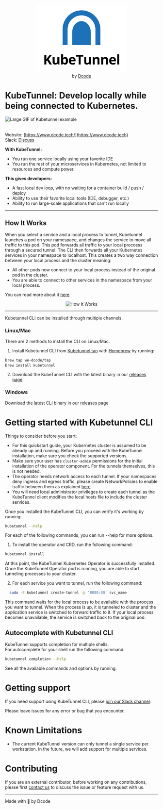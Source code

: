 

<p align="center">
<img src="./assets/logo.svg" width="300"><br>
  by <a href="https://dcode.tech">Dcode</a>
</p>

# KubeTunnel: Develop locally while being connected to Kubernetes.

![Large GIF of Kubetunnel example](https://aaa) <br><br><br>
Website: [https://www.dcode.tech/](https://www.dcode.tech)  
Slack: [Discuss](https://we-dcode.slack.com/archives/C047WAUR41M)

**With KubeTunnel:**

* You run one service locally using your favorite IDE
* You run the rest of your microservices in Kubernetes, not limited to resources and compute power.

**This gives developers:**

* A fast local dev loop, with no waiting for a container build / push / deploy
* Ability to use their favorite local tools (IDE, debugger, etc.)
* Ability to run large-scale applications that can't run locally

---

## How It Works
When you select a service and a local process to tunnel, Kubetunnel launches a pod on your namespace, and changes the service to move all traffic to this pod. This pod forwards all traffic to your local proccess through a secured tunnel. The CLI then forwards all your Kubernetes services in your namespace to localhost. 
This creates a two way connection between your local process and the cluster meaning:

* All other pods now connect to your local process instead of the original pod in the cluster.
* You are able to connect to other services in the namespace from your local process.

You can read more about it [here](docs/Architecture.md).
<p align="center">
  <img src="./images/how_it_works.svg" alt="How It Works"/>
</p>

---

Kubetunnel CLI can be installed through multiple channels.

### Linux/Mac

There are 2 methods to install the CLI on Linux/Mac.

1. Install Kubetunnel CLI from [Kubetunnel tap](https://github.com/kubetunnel/homebrew-tap) with [Homebrew](https://brew.sh) by running:

```bash
brew tap we-dcode/tap
brew install kubetunnel
```

2. Download the KubeTunnel CLI with the latest binary in our [releases page](https://github.com/we-dcode/kubetunnel/releases/latest). 

### Windows

Download the latest CLI binary in our [releases page](https://github.com/we-dcode/kubetunnel/releases/latest)


# Getting started with Kubetunnel CLI

Things to consider before you start:

* For this quickstart guide, your Kubernetes cluster is assumed to be already up and running. Before you proceed with the KubeTunnel installation, make sure you check the supported versions.
* Make sure your user has `cluster-admin` permissions for the initial installation of the operator component. For the tunnels themselves, this is not needed.
* The operator needs network access to each tunnel. If your namespaces deny ingress and egress traffic, please create NetworkPolicies to enable traffic between them as explained [here](docs/Network.md).
* You will need local administrator privileges to create each tunnel as the KubeTunnel client modifies the local hosts file to include the cluster services.

Once you installed the KubeTunnel CLI, you can verify it's working by running:

```bash
kubetunnel --help
```

For each of the following commands, you can run --help for more options.


1. To install the operator and CRD, run the following command:

```bash
kubetunnel install 
```
At this point, the KubeTunnel Kubernetes Operator is successfully installed. Once the KubeTunnel Operator pod is running, you are able to start tunneling processes to your cluster. 

2. For each service you want to tunnel, run the following command:

```bash
  sudo -E kubetunnel create-tunnel -p '8080:80' svc_name
```

This command waits for the local process to be available with the process you want to tunnel. When the process is up, it is tunneled to cluster and the application service is switched to forward traffic to it. If your local process becomes unavailable, the service is switched back to the original pod.

##  Autocomplete with Kubetunnel CLI

KubeTunnel supports completion for multiple shells.  
For autocomplete for your shell run the following command:

```bash
kubetunnel completion --help
```

See all the available commands and options by running:

# Getting support

If you need support using KubeTunnel CLI, please [join our Slack channel](https://we-dcode.slack.com/archives/C047WAUR41M).

Please leave issues for any error or bug that you encounter.

# Known Limitations

* The current KubeTunnel version can only tunnel a single service per workstation. In the future, we will add support for multiple services.

# Contributing

If you are an external contributor, before working on any contributions, please first [contact us](https://dcode.tech) to discuss the issue or feature request with us.

---

Made with 💙 by Dcode
